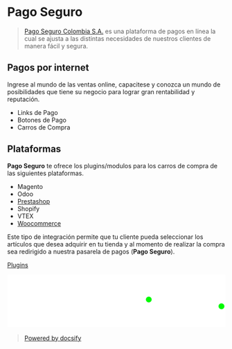 # Pago Seguro

> [Pago Seguro Colombia S.A.](https://www.pagoseguro.co/) es una plataforma de pagos en línea la cual se ajusta a las distintas necesidades de nuestros clientes de manera fácil y segura.

## Pagos por internet

Ingrese al mundo de las ventas online, capacitese y conozca un mundo de posibilidades que tiene su negocio para lograr gran rentabilidad y reputación.

- Links de Pago
- Botones de Pago
- Carros de Compra

## Plataformas

**Pago Seguro** te ofrece los plugins/modulos para los carros de compra de las siguientes plataformas.

- Magento
- Odoo
- [Prestashop](/plugins/prestashop.md)
- Shopify
- VTEX
- [Woocommerce](/plugins/woocommerce.md)

Este tipo de integración permite que tu cliente pueda seleccionar los artículos que desea adquirir en tu tienda y al momento de realizar la compra sea redirigido a nuestra pasarela de pagos (**Pago Seguro**).

[Plugins](plugins/start.md ':id=btnnext')

![logo](img/logo.png ':size=300x100')

> [Powered by docsify](https://docsify.js.org/#/)
